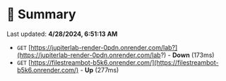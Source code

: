 # 📖 Summary
Last updated: **4/28/2024, 6:51:13 AM**

- `GET` [https://jupiterlab-render-0pdn.onrender.com/lab?](https://jupiterlab-render-0pdn.onrender.com/lab?) - **Down** (173ms)
- `GET` [https://filestreambot-b5k6.onrender.com/](https://filestreambot-b5k6.onrender.com/) - **Up** (277ms)
